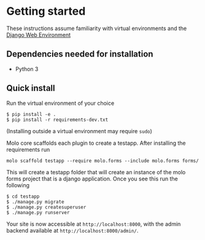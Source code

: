 # Getting started

These instructions assume familiarity with virtual environments and the [Django Web Environment](https://docs.djangoproject.com/en/3.1/)

## Dependencies needed for installation
- Python 3

## Quick install
Run the virtual environment of your choice

```
$ pip install -e .
$ pip install -r requirements-dev.txt
```

(Installing outside a virtual environment may require `sudo`)

Molo core scaffolds each plugin to create a testapp. After installing the requirements run

```
molo scaffold testapp --require molo.forms --include molo.forms forms/
```
This will create a testapp folder that will create an instance of the molo forms project that is a django application. Once you see this run the following
```
$ cd testapp
$ ./manage.py migrate
$ ./manage.py createsuperuser
$ ./manage.py runserver
```

Your site is now accessible at `http://localhost:8000`, with the admin backend available at `http://localhost:8000/admin/`.
